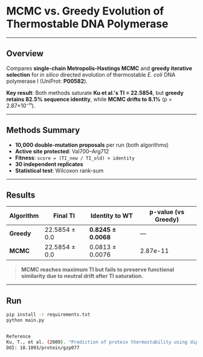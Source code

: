 # MCMC vs. Greedy Evolution of Thermostable DNA Polymerase 

---

## Overview

Compares **single-chain Metropolis-Hastings MCMC** and **greedy iterative selection** for *in silico* directed evolution of thermostable *E. coli* DNA polymerase I (UniProt: **P00582**).

**Key result**: Both methods saturate **Ku et al.'s TI = 22.5854**, but **greedy retains 82.5% sequence identity**, while **MCMC drifts to 8.1%** (p = 2.87×10⁻¹¹).

---

## Methods Summary

- **10,000 double-mutation proposals** per run (both algorithms)
- **Active site protected**: Val700–Arg712
- **Fitness**: `score = (TI_new / TI_old) × identity`
- **30 independent replicates**
- **Statistical test**: Wilcoxon rank-sum

---

## Results

| Algorithm | Final TI | Identity to WT | p-value (vs Greedy) |
|---------|----------|----------------|---------------------|
| **Greedy** | 22.5854 ± 0.0 | **0.8245 ± 0.0068** | — |
| **MCMC**   | 22.5854 ± 0.0 | 0.0813 ± 0.0076 | 2.87e-11 |

> **MCMC reaches maximum TI but fails to preserve functional similarity due to neutral drift after TI saturation.**

---

## Run

```bash
pip install -r requirements.txt
python main.py


Reference
Ku, T., et al. (2009). "Prediction of protein thermostability using dipeptide composition." Protein Engineering, Design & Selection, 22(8), 515–521.
DOI: 10.1093/protein/gzp077

